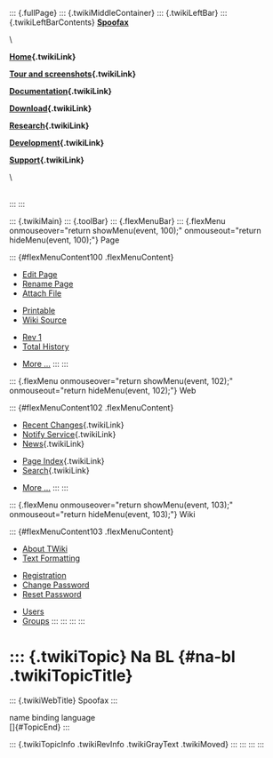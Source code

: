 ::: {.fullPage}
::: {.twikiMiddleContainer}
::: {.twikiLeftBar}
::: {.twikiLeftBarContents}
**[Spoofax](http://www.program-transformation.org/view/Spoofax/WebHome)**

\

**[Home](WebHome){.twikiLink}**

**[Tour and screenshots](Tour){.twikiLink}**

**[Documentation](Documentation){.twikiLink}**

**[Download](Download){.twikiLink}**

**[Research](Research){.twikiLink}**

**[Development](Development){.twikiLink}**

**[Support](Support){.twikiLink}**

\

\
:::
:::

::: {.twikiMain}
::: {.toolBar}
::: {.flexMenuBar}
::: {.flexMenu onmouseover="return showMenu(event, 100);" onmouseout="return hideMenu(event, 100);"}
Page

::: {#flexMenuContent100 .flexMenuContent}
-   [Edit
    Page](http://www.program-transformation.org/edit/Spoofax/NaBL?t=1536825365)
-   [Rename
    Page](http://www.program-transformation.org/rename/Spoofax/NaBL)
-   [Attach
    File](http://www.program-transformation.org/attach/Spoofax/NaBL)

<!-- -->

-   [Printable](http://www.program-transformation.org/view/Spoofax/NaBL?skin=print.pattern)
-   [Wiki
    Source](http://www.program-transformation.org/view/Spoofax/NaBL?skin=text&raw=on&contenttype=text/plain)

<!-- -->

-   [Rev
    1](http://www.program-transformation.org/view/Spoofax/NaBL?rev=1.1)
-   [Total
    History](http://www.program-transformation.org/rdiff/Spoofax/NaBL)

<!-- -->

-   [More
    \...](http://www.program-transformation.org/oops/Spoofax/NaBL?template=oopsmore&param1=1.1&param2=1.1)
:::
:::

::: {.flexMenu onmouseover="return showMenu(event, 102);" onmouseout="return hideMenu(event, 102);"}
Web

::: {#flexMenuContent102 .flexMenuContent}
-   [Recent Changes](WebChanges){.twikiLink}
-   [Notify Service](WebNotify){.twikiLink}
-   [News](WebNews){.twikiLink}

<!-- -->

-   [Page Index](WebIndex){.twikiLink}
-   [Search](WebSearch){.twikiLink}

<!-- -->

-   [More
    \...](http://www.program-transformation.org/oops/Spoofax/NaBL?template=oopsmore&param1=1.1&param2=1.1)
:::
:::

::: {.flexMenu onmouseover="return showMenu(event, 103);" onmouseout="return hideMenu(event, 103);"}
Wiki

::: {#flexMenuContent103 .flexMenuContent}
-   [About
    TWiki](http://www.program-transformation.org/view/TWiki/WebHome)
-   [Text
    Formatting](http://www.program-transformation.org/view/TWiki/TextFormattingRules)

<!-- -->

-   [Registration](http://www.program-transformation.org/view/TWiki/TWikiRegistration)
-   [Change
    Password](http://www.program-transformation.org/view/TWiki/ChangePassword)
-   [Reset
    Password](http://www.program-transformation.org/view/TWiki/ResetPassword)

<!-- -->

-   [Users](http://www.program-transformation.org/view/Main/TWikiUsers)
-   [Groups](http://www.program-transformation.org/view/Main/TWikiGroups)
:::
:::
:::
:::

::: {.twikiTopic}
Na BL {#na-bl .twikiTopicTitle}
=====

::: {.twikiWebTitle}
Spoofax
:::

name binding language\
[]{#TopicEnd}
:::

::: {.twikiTopicInfo .twikiRevInfo .twikiGrayText .twikiMoved}
:::
:::
:::
:::
